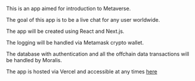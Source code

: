 This is an app aimed for introduction to Metaverse.

The goal of this app is to be a live chat for any user worldwide.

The app will be created using React and Next.js.

The logging will be handled via Metamask crypto wallet.

The database with authentication and all the offchain data transactions will be handled by Moralis.

The app is hosted via Vercel and accessible at any times [here](https://metaverse-live-chat.vercel.app)
